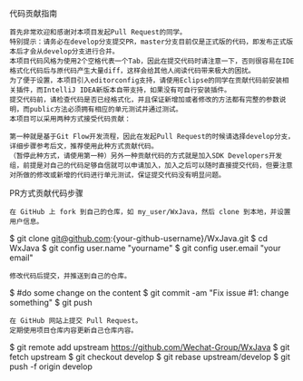 代码贡献指南

    首先非常欢迎和感谢对本项目发起Pull Request的同学。
    特别提示：请务必在develop分支提交PR，master分支目前仅是正式版的代码，即发布正式版本后才会从develop分支进行合并。
    本项目代码风格为使用2个空格代表一个Tab，因此在提交代码时请注意一下，否则很容易在IDE格式化代码后与原代码产生大量diff，这样会给其他人阅读代码带来极大的困扰。
    为了便于设置，本项目引入editorconfig支持，请使用Eclipse的同学在贡献代码前安装相关插件，而IntelliJ IDEA新版本自带支持，如果没有可自行安装插件。
    提交代码前，请检查代码是否已经格式化，并且保证新增加或者修改的方法都有完整的参数说明，而public方法必须拥有相应的单元测试并通过测试。
    本项目可以采用两种方式接受代码贡献：

    第一种就是基于Git Flow开发流程，因此在发起Pull Request的时候请选择develop分支，详细步骤参考后文，推荐使用此种方式贡献代码。
    （暂停此种方式，请使用第一种）另外一种贡献代码的方式就是加入SDK Developers开发组，前提是对自己的代码足够自信就可以申请加入，加入之后可以随时直接提交代码，但要注意对所做的修改或新增的代码进行单元测试，保证提交代码没有明显问题。

PR方式贡献代码步骤

    在 GitHub 上 fork 到自己的仓库，如 my_user/WxJava，然后 clone 到本地，并设置用户信息。

$ git clone git@github.com:{your-github-username}/WxJava.git
$ cd WxJava
$ git config user.name "yourname"
$ git config user.email "your email"

    修改代码后提交，并推送到自己的仓库。

$ #do some change on the content
$ git commit -am "Fix issue #1: change something"
$ git push

    在 GitHub 网站上提交 Pull Request。
    定期使用项目仓库内容更新自己仓库内容。

$ git remote add upstream https://github.com/Wechat-Group/WxJava
$ git fetch upstream
$ git checkout develop
$ git rebase upstream/develop
$ git push -f origin develop
